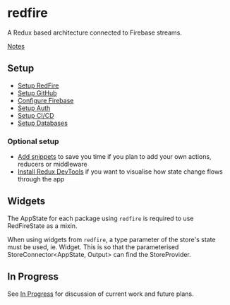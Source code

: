 # redfire

A Redux based architecture connected to Firebase streams.

[Notes](https://docs.google.com/document/d/1rBQXUmoKRiEMn_fNqlosWEt30sysB9-d4ucPWcVn8QI/edit?usp=sharing)

## Setup 

- [Setup RedFire](docs/setup-redfire.md)
- [Setup GitHub](docs/setup-github.md)
- [Configure Firebase](docs/setup-firebase.md)
- [Setup Auth](docs/setup-auth.md)
- [Setup CI/CD](docs/setup-cicd.md)
- [Setup Databases](docs/setup-databases.md)

### Optional setup

- [Add snippets](docs/add-snippets.md) to save you time if you plan to add your own actions, reducers or middleware
- [Install Redux DevTools](docs/redux-devtools.md) if you want to visualise how state change flows through the app 

## Widgets 

The AppState for each package using `redfire` is required to use RedFireState as a mixin.

When using widgets from `redfire`, a type parameter of the store's state must be used, ie. Widget<RedFireAppState>.  This is so that the parameterised StoreConnector<AppState, Output> can find the StoreProvider<RedFireAppState>.

## In Progress

See [In Progress](docs/in-progress.md) for discussion of current work and future plans.